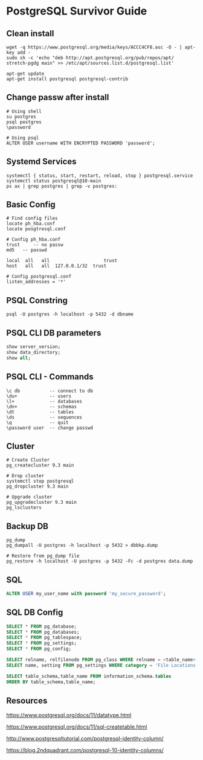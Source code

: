 # PostgreSQL Survivor Guide

## Clean install
```shell
wget -q https://www.postgresql.org/media/keys/ACCC4CF8.asc -O - | apt-key add -
sudo sh -c 'echo "deb http://apt.postgresql.org/pub/repos/apt/ stretch-pgdg main" >> /etc/apt/sources.list.d/postgresql.list'

apt-get update
apt-get install postgresql postgresql-contrib
```

## Change passw after install
```shell
# Using shell
su postgres
psql postgres
\password

# Using psql
ALTER USER username WITH ENCRYPTED PASSWORD 'password';
```

## Systemd Services
```shell
systemctl { status, start, restart, reload, stop } postgresql.service
systemctl status postgresql@10-main
ps ax | grep postgres | grep -v postgres:
```

## Basic Config
```shell
# Find config files
locate ph_hba.conf
locate posgtresql.conf

# Config ph_hba.conf
trust	  -- no passw
md5	  -- passwd

local  all   all   			        trust
host   all   all  127.0.0.1/32  trust

# Config postgresql.conf
listen_addresses = '*'
```

## PSQL Constring
```shell
psql -U postgres -h localhost -p 5432 -d dbname
```

## PSQL CLI DB parameters
```sql
show server_version;
show data_directory;
show all;
```

## PSQL CLI - Commands
```shell
\c db			-- connect to db
\du+			-- users
\l+				-- databases
\dn+			-- schemas
\dt				-- tables
\ds				-- sequences
\q				-- quit
\password user	-- change passwd
```

## Cluster 
```shell
# Create Cluster
pg_createcluster 9.3 main

# Drop cluster
systemctl stop postgresql 
pg_dropcluster 9.3 main

# Upgrade cluster
pg_upgradecluster 9.3 main
pg_lsclusters 
```

## Backup DB
```shell
pg_dump
pg_dumpall -U postgres -h localhost -p 5432 > dbbkp.dump

# Restore from pg_dump file
pg_restore -h localhost -U postgres -p 5432 -Fc -d postgres data.dump
```

## SQL 
```sql
ALTER USER my_user_name with password 'my_secure_password';
```

## SQL DB Config
```sql
SELECT * FROM pg_database;
SELECT * FROM pg_databases;
SELECT * FROM pg_tablespace;
SELECT * FROM pg_settings;
SELECT * FROM pg_config;

SELECT relname, relfilenode FROM pg_class WHERE relname = <table_name>; 
SELECT name, setting FROM pg_settings WHERE category = 'File Locations';

SELECT table_schema,table_name FROM information_schema.tables
ORDER BY table_schema,table_name;
```

## Resources
https://www.postgresql.org/docs/11/datatype.html

https://www.postgresql.org/docs/11/sql-createtable.html

http://www.postgresqltutorial.com/postgresql-identity-column/

https://blog.2ndquadrant.com/postgresql-10-identity-columns/
